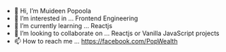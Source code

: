 - 👋 Hi, I’m Muideen Popoola
- 👀 I’m interested in ... Frontend Engineering
- 🌱 I’m currently learning ... Reactjs
- 💞️ I’m looking to collaborate on ... Reactjs or Vanilla JavaScript projects
- 📫 How to reach me ... https://facebook.com/PopWealth

<!---
PopWealth/PopWealth is a ✨ special ✨ repository because its `README.md` (this file) appears on your GitHub profile.
You can click the Preview link to take a look at your changes.
--->
